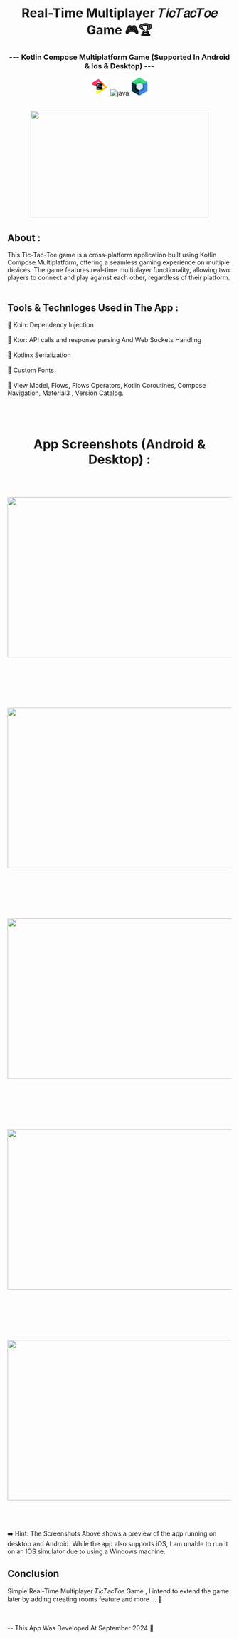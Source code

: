 <h1 align="center">Real-Time Multiplayer 𝑇𝑖𝑐𝑇𝑎𝑐𝑇𝑜𝑒 Game 🎮🏆 </h1>
<h3 align="center" > --- Kotlin Compose Multiplatform Game (Supported In Android & Ios & Desktop)  ---</h3>

<p align="center"> <img src="https://github.com/devicons/devicon/blob/master/icons/jetbrains/jetbrains-original.svg" alt="android" width="40" height="40"/> <img src="https://www.vectorlogo.zone/logos/kotlinlang/kotlinlang-icon.svg" alt="java" width="40" height="40"/> <img src="https://github.com/devicons/devicon/blob/master/icons/jetpackcompose/jetpackcompose-original.svg" alt="opencv" width="40" height="40"/>
<br></br>  
<p align="center">
  <img src="https://github.com/user-attachments/assets/ad7ab619-380b-48b1-a998-fb9d19feed58" width="400" height="240">
</p>





<h2 align="left">About :</h2>
This Tic-Tac-Toe game is a cross-platform application built using Kotlin Compose Multiplatform, offering a seamless gaming experience on multiple devices. The game features real-time multiplayer functionality, allowing two players to connect and play against each other, regardless of their platform.
<br></br>

<h2 align="left">Tools & Technloges Used in The App : </h2>

🌟 Koin: Dependency Injection<br></br>
🌟 Ktor: API calls and response parsing And Web Sockets Handling <br></br>
🌟 Kotlinx Serialization<br></br>
🌟 Custom Fonts<br></br>
🌟 View Model, Flows, Flows Operators, Kotlin Coroutines, Compose Navigation, Material3 , Version Catalog.<br></br>
<br></br>
<h1 align="center">App Screenshots (Android & Desktop) : </h1>

<br></br>
<p align="center">
  <img src="https://github.com/user-attachments/assets/be652503-21a2-4afd-a8ce-7fadc36e75bc" width="640" height="360">
</p>
<br></br>

<br></br>
<p align="center">
  <img src="https://github.com/user-attachments/assets/af967bed-e511-41ab-8e68-d761ce13966b" width="640" height="360">
</p>
<br></br>

<br></br>
<p align="center">
  <img src="https://github.com/user-attachments/assets/d781c2f5-64b1-470c-b87e-1ebb747d9daf" width="640" height="360">
</p>
<br></br>

<br></br>
<p align="center">
  <img src="https://github.com/user-attachments/assets/953268af-5564-498a-8b33-7e1764a6a619" width="640" height="360">
</p>
<br></br>

<br></br>
<p align="center">
  <img src="https://github.com/user-attachments/assets/ab291521-494f-4e65-810c-0617ebada55e" width="640" height="360">
</p>
<br></br>

➡️ Hint: The Screenshots Above shows a preview of the app running on desktop and Android. While the app also supports iOS, I am unable to run it on an IOS simulator due to using a Windows machine.

<h2 align="left">Conclusion</h2>
Simple Real-Time Multiplayer 𝑇𝑖𝑐𝑇𝑎𝑐𝑇𝑜𝑒 Game , I intend to extend the game later by adding creating rooms feature and more ... 🤩

<br></br>
-- This App Was Developed At September 2024 📅
<br></br>

